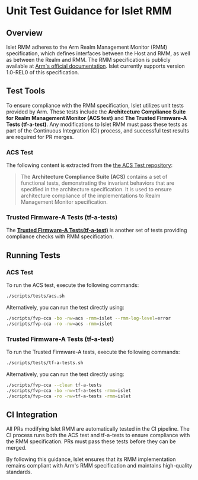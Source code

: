 # Unit Test Guidance for Islet RMM

## Overview
Islet RMM adheres to the Arm Realm Management Monitor (RMM) specification, which defines interfaces between the Host and RMM, as well as between the Realm and RMM. The RMM specification is publicly available at [Arm's official documentation](https://developer.arm.com/documentation/den0137/latest/). Islet currently supports version 1.0-REL0 of this specification.

## Test Tools

To ensure compliance with the RMM specification, Islet utilizes unit tests provided by Arm. These tests include the **Architecture Compliance Suite for Realm Management Monitor (ACS test)** and **The Trusted Firmware-A Tests (tf-a-test)**. Any modifications to Islet RMM must pass these tests as part of the Continuous Integration (CI) process, and successful test results are required for PR merges.

### ACS Test
The following content is extracted from the [the ACS Test repository](https://github.com/ARM-software/cca-rmm-acs):  
> The **Architecture Compliance Suite (ACS)** contains a set of functional tests, demonstrating the invariant behaviors that are specified in the architecture specification. It is used to ensure architecture compliance of the implementations to Realm Management Monitor specification.

### Trusted Firmware-A Tests (tf-a-tests)
The **[Trusted Firmware-A Tests(tf-a-test)](https://review.trustedfirmware.org/TF-A/tf-a-tests.git)** is another set of tests providing compliance checks with RMM specification.

## Running Tests

### ACS Test
To run the ACS test, execute the following commands:
```bash
./scripts/tests/acs.sh
```
Alternatively, you can run the test directly using:
```bash
./scripts/fvp-cca -bo -nw=acs -rmm=islet --rmm-log-level=error
./scripts/fvp-cca -ro -nw=acs -rmm=islet
```

### Trusted Firmware-A Tests (tf-a-test)
To run the Trusted Firmware-A tests, execute the following commands:
```bash
./scripts/tests/tf-a-tests.sh
```
Alternatively, you can run the test directly using:
```bash
./scripts/fvp-cca --clean tf-a-tests
./scripts/fvp-cca -bo -nw=tf-a-tests -rmm=islet
./scripts/fvp-cca -ro -nw=tf-a-tests -rmm=islet
```

## CI Integration
All PRs modifying Islet RMM are automatically tested in the CI pipeline. The CI process runs both the ACS test and tf-a-tests to ensure compliance with the RMM specification. PRs must pass these tests before they can be merged.

By following this guidance, Islet ensures that its RMM implementation remains compliant with Arm's RMM specification and maintains high-quality standards.
```
